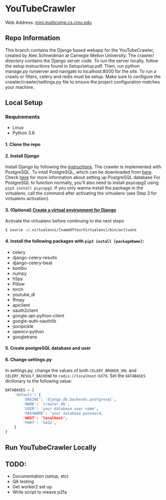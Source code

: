 # YouTubeCrawler
Web Address:
[mini.multicomp.cs.cmu.edu](http://mini.multicomp.cs.cmu.edu)
## Repo Information
This branch contains the Django based webapp for the YouTubeCrawler, created by
Alex Schneidman at Carnegie Mellon University. The crawler/ directory contains
the Django server code. To run the server locally, follow
the setup instructions found in Setup/setup.pdf. Then, run python manage.py runserver
and navigate to localhost:8000 for the site. To run a crawls or filters, celery and
redis must be setup. Make sure to configure the crawler/crawler/settings.py file to ensure
the project configuration matches your machine.

## Local Setup 
### Requirements
* Linux 
* Python 3.6 

#### 1. Clone the repo
#### 2. Install Django
Install Django by following the [instructions](https://docs.djangoproject.com/en/2.0/topics/install/#database-installation). 
The crawler is implemented with PostgreSQL. To intall PostgreSQL, which can be downloaded from [here](https://www.postgresql.org/download/). Check [here](https://www.codementor.io/engineerapart/getting-started-with-postgresql-on-mac-osx-are8jcopb) for more information about setting up PostgreSQL database 
For PostgreSQL to function normally, you'll also need to install psycopg2 using `pip3 install psycopg2`. If you only wanna install the package in the virtualenv, call the command after activating the virtualenv (see Step 3 for virtualenv activation). 
#### 3. (Optional) [Create a virtual environment for Django](https://docs.djangoproject.com/en/2.1/intro/contributing/)
Activate the virtualenv before continuing to the next steps
```console 
$ source ~/.virtualenvs/[nameOfYourVirtualenv]/bin/activate 
```
#### 4. Install the following packages with `pip3 install [packageName]`: 
* celery 
* django-celery-results 
* django-celery-beat 
* kombu 
* numpy 
* h5py   
* Pillow
* torch 
* youtube_dl 
* ffmpy 
* apiclient 
* oauth2client 
* google-api-python-client 
* google-auth-oauthlib  
* jsonpickle 
* opencv-python  
* googletrans  

#### 5. Create postgreSQL database and user 

#### 6. Change settings.py 
In settings.py, change the values of both `CELERY_BROKER_URL` and `CELERY_RESULT_BACKEND` to `redis://localhost:6379`. 
Set the `DATABASES` dictionary to the following value: 
```python 
DATABASES = {
    'default': {
        'ENGINE': 'django.db.backends.postgresql',
        'NAME': 'crawler_db',
        'USER': 'your database user name',
        'PASSWORD': 'your database password,
        'HOST': 'localhost',
        'PORT': '5432',
    } 
}
```


## Run YouTubeCrawler Locally 


## TODO:
- Documentation (setup, etc)
- QA testing
- Get worker2 set up
- Write script to nieave p2fa
